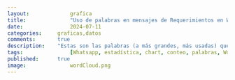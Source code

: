 ```yaml
---
layout: 			grafica
title:  			"Uso de palabras en mensajes de Requerimientos en WhatsApp"
date:   			2024-07-11
categories: 	graficas,datos
comments: 		true
description: 	"Estas son las palabras (a más grandes, más usadas) que representan los mensajes de requerimiento en más de 30 grupos de WhatsApp"
tags: 				[Whatsapp, estadística, chart, conteo, palabras, WordCloud, Requerimieno, casa, norte, alquiler, anillo]
published: 		true
image: 				wordCloud.png
---
```




  <canvas id="wordCloudChart"></canvas>

  <script>
    // Datos JSON
    var data = [
    				{
						  "count": 490,
						  "word": "casa"
						},
						{
						  "count": 421,
						  "word": "norte"
						},
						{
						  "count": 408,
						  "word": "alquiler"
						},
						{
						  "count": 402,
						  "word": "anillo"
						},
						{
						  "count": 393,
						  "word": "dormitorios"
						},
						{
						  "count": 257,
						  "word": "venta"
						},
						{
						  "count": 243,
						  "word": "condominio"
						},
						{
						  "count": 241,
						  "word": "departamento"
						},
						{
						  "count": 220,
						  "word": "equipetrol"
						},
						{
						  "count": 211,
						  "word": "ppto"
						},
						{
						  "count": 193,
						  "word": "compra"
						},
						{
						  "count": 169,
						  "word": "terreno"
						},
						{
						  "count": 139,
						  "word": "dentro"
						},
						{
						  "count": 126,
						  "word": "amoblado"
						},
						{
						  "count": 113,
						  "word": "anticretico"
						},
						{
						  "count": 95,
						  "word": "urubo"
						},
						{
						  "count": 89,
						  "word": "monoambiente"
						},
						{
						  "count": 85,
						  "word": "4to"
						},
						{
						  "count": 84,
						  "word": "dormitorio"
						},
						{
						  "count": 82,
						  "word": "contado"
						},
						{
						  "count": 81,
						  "word": "fuera"
						},
						{
						  "count": 81,
						  "word": "dpto"
						},
						{
						  "count": 81,
						  "word": "acorde"
						},
						{
						  "count": 80,
						  "word": "alemana"
						},
						{
						  "count": 79,
						  "word": "garaje"
						},
						{
						  "count": 78,
						  "word": "5to"
						},
						{
						  "count": 78,
						  "word": "urgente"
						},
						{
						  "count": 76,
						  "word": "beni"
						},
						{
						  "count": 76,
						  "word": "habitaciones"
						},
						{
						  "count": 74,
						  "word": "parqueo"
						},
						{
						  "count": 72,
						  "word": "superficie"
						},
						{
						  "count": 71,
						  "word": "pago"
						},
						{
						  "count": 67,
						  "word": "requiero"
						},
						{
						  "count": 66,
						  "word": "avenida"
						},
						{
						  "count": 66,
						  "word": "cerca"
						},
						{
						  "count": 65,
						  "word": "sur"
						},
						{
						  "count": 65,
						  "word": "inmediata"
						},
						{
						  "count": 63,
						  "word": "banzer"
						},
						{
						  "count": 62,
						  "word": "8vo"
						},
						{
						  "count": 61,
						  "word": "oeste"
						},
						{
						  "count": 59,
						  "word": "solo"
						},
						{
						  "count": 55,
						  "word": "este"
						},
						{
						  "count": 53,
						  "word": "7mo"
						},
						{
						  "count": 52,
						  "word": "tenga"
						},
						{
						  "count": 51,
						  "word": "preferencia"
						},
						{
						  "count": 51,
						  "word": "tipo"
						},
						{
						  "count": 50,
						  "word": "6to"
						},
						{
						  "count": 49,
						  "word": "máximo"
						},
						{
						  "count": 43,
						  "word": "depto"
						},
						{
						  "count": 42,
						  "word": "cualquier"
						},
						{
						  "count": 42,
						  "word": "radial"
						},
						{
						  "count": 41,
						  "word": "max"
						},
						{
						  "count": 40,
						  "word": "coronado"
						},
						{
						  "count": 39,
						  "word": "roca"
						},
						{
						  "count": 39,
						  "word": "toma"
						},
						{
						  "count": 37,
						  "word": "comercial"
						},
						{
						  "count": 36,
						  "word": "anticrÉtico"
						},
						{
						  "count": 36,
						  "word": "mínimo"
						},
						{
						  "count": 36,
						  "word": "dólares"
						},
						{
						  "count": 35,
						  "word": "usd"
						},
						{
						  "count": 34,
						  "word": "oficial"
						},
						{
						  "count": 33,
						  "word": "adelante"
						},
						{
						  "count": 32,
						  "word": "amoblar"
						},
						{
						  "count": 32,
						  "word": "doble"
						},
						{
						  "count": 32,
						  "word": "piscina"
						},
						{
						  "count": 31,
						  "word": "agente"
						},
						{
						  "count": 31,
						  "word": "dorm"
						},
						{
						  "count": 31,
						  "word": "presup"
						},
						{
						  "count": 30,
						  "word": "cambio"
						},
						{
						  "count": 30,
						  "word": "busch"
						},
						{
						  "count": 29,
						  "word": "estrenar"
						},
						{
						  "count": 29,
						  "word": "cocina"
						},
						{
						  "count": 29,
						  "word": "local"
						},
						{
						  "count": 28,
						  "word": "amoblada"
						},
						{
						  "count": 28,
						  "word": "nueva"
						},
						{
						  "count": 27,
						  "word": "muebles"
						},
						{
						  "count": 27,
						  "word": "contacto"
						},
						{
						  "count": 26,
						  "word": "canal"
						},
						{
						  "count": 26,
						  "word": "puede"
						},
						{
						  "count": 26,
						  "word": "3er"
						},
						{
						  "count": 26,
						  "word": "maximo"
						},
						{
						  "count": 26,
						  "word": "zonas"
						},
						{
						  "count": 26,
						  "word": "ser"
						},
						{
						  "count": 25,
						  "word": "moderna"
						},
						{
						  "count": 25,
						  "word": "mutualista"
						},
						{
						  "count": 25,
						  "word": "udabol"
						},
						{
						  "count": 25,
						  "word": "galpon"
						},
						{
						  "count": 25,
						  "word": "mil"
						},
						{
						  "count": 25,
						  "word": "amplio"
						},
						{
						  "count": 25,
						  "word": "suite"
						},
						{
						  "count": 24,
						  "word": "sociales"
						},
						{
						  "count": 24,
						  "word": "patio"
						},
						{
						  "count": 24,
						  "word": "info"
						},
						{
						  "count": 24,
						  "word": "precio"
						},
						{
						  "count": 24,
						  "word": "ideal"
						},
						{
						  "count": 23,
						  "word": "urbari"
						},
						{
						  "count": 23,
						  "word": "frente"
						},
						{
						  "count": 23,
						  "word": "abierto"
						},
						{
						  "count": 22,
						  "word": "dependencias"
						},
						{
						  "count": 22,
						  "word": "minimo"
						},
						{
						  "count": 22,
						  "word": "independiente"
						},
						{
						  "count": 22,
						  "word": "dumont"
						},
						{
						  "count": 22,
						  "word": "sirve"
						},
						{
						  "count": 22,
						  "word": "mejor"
						},
						{
						  "count": 21,
						  "word": "remanso"
						},
						{
						  "count": 21,
						  "word": "cotoca"
						},
						{
						  "count": 21,
						  "word": "palmas"
						},
						{
						  "count": 21,
						  "word": "vivienda"
						},
						{
						  "count": 21,
						  "word": "guardia"
						},
						{
						  "count": 21,
						  "word": "urubó"
						},
						{
						  "count": 20,
						  "word": "santos"
						},
						{
						  "count": 20,
						  "word": "inmobiliaria"
						},
						{
						  "count": 20,
						  "word": "ver"
						},
						{
						  "count": 20,
						  "word": "nuevo"
						},
						{
						  "count": 19,
						  "word": "antigua"
						},
						{
						  "count": 19,
						  "word": "rudolf"
						},
						{
						  "count": 19,
						  "word": "planta"
						},
						{
						  "count": 19,
						  "word": "knijnenburg"
						},
						{
						  "count": 19,
						  "word": "san"
						},
						{
						  "count": 19,
						  "word": "hoy"
						},
						{
						  "count": 19,
						  "word": "isuto"
						},
						{
						  "count": 19,
						  "word": "baño"
						},
						{
						  "count": 19,
						  "word": "buen"
						},
						{
						  "count": 19,
						  "word": "oficina"
						},
						{
						  "count": 19,
						  "word": "sirari"
						},
						{
						  "count": 18,
						  "word": "cerrado"
						},
						{
						  "count": 18,
						  "word": "mas"
						},
						{
						  "count": 18,
						  "word": "tiene"
						},
						{
						  "count": 18,
						  "word": "vía"
						},
						{
						  "count": 18,
						  "word": "vehículos"
						},
						{
						  "count": 17,
						  "word": "características"
						},
						{
						  "count": 17,
						  "word": "9no"
						},
						{
						  "count": 17,
						  "word": "enviar"
						},
						{
						  "count": 17,
						  "word": "detalle"
						},
						{
						  "count": 17,
						  "word": "2do"
						},
						{
						  "count": 17,
						  "word": "santa"
						},
						{
						  "count": 17,
						  "word": "baños"
						},
						{
						  "count": 17,
						  "word": "calle"
						},
						{
						  "count": 17,
						  "word": "dos"
						},
						{
						  "count": 16,
						  "word": "demás"
						},
						{
						  "count": 16,
						  "word": "empresa"
						},
						{
						  "count": 16,
						  "word": "estado"
						},
						{
						  "count": 16,
						  "word": "lujo"
						},
						{
						  "count": 16,
						  "word": "construcción"
						},
						{
						  "count": 15,
						  "word": "busco"
						},
						{
						  "count": 15,
						  "word": "indistinta"
						},
						{
						  "count": 15,
						  "word": "molina"
						},
						{
						  "count": 15,
						  "word": "propietario"
						},
						{
						  "count": 14,
						  "word": "ambientes"
						},
						{
						  "count": 14,
						  "word": "paragua"
						},
						{
						  "count": 14,
						  "word": "pirai"
						},
						{
						  "count": 14,
						  "word": "rojas"
						},
						{
						  "count": 14,
						  "word": "ref"
						},
						{
						  "count": 14,
						  "word": "lote"
						},
						{
						  "count": 14,
						  "word": "edificio"
						},
						{
						  "count": 14,
						  "word": "bush"
						},
						{
						  "count": 14,
						  "word": "oficinas"
						},
						{
						  "count": 14,
						  "word": "servicio"
						},
						{
						  "count": 13,
						  "word": "marco"
						},
						{
						  "count": 13,
						  "word": "bancario"
						},
						{
						  "count": 13,
						  "word": "menos"
						},
						{
						  "count": 13,
						  "word": "expensas"
						},
						{
						  "count": 13,
						  "word": "pedro"
						},
						{
						  "count": 13,
						  "word": "entrega"
						},
						{
						  "count": 13,
						  "word": "colina"
						},
						{
						  "count": 13,
						  "word": "utepsa"
						},
						{
						  "count": 12,
						  "word": "preventa"
						},
						{
						  "count": 12,
						  "word": "cruz"
						},
						{
						  "count": 12,
						  "word": "c21"
						},
						{
						  "count": 12,
						  "word": "remax"
						},
						{
						  "count": 12,
						  "word": "mercado"
						},
						{
						  "count": 12,
						  "word": "villa"
						},
						{
						  "count": 12,
						  "word": "principal"
						},
						{
						  "count": 12,
						  "word": "preferentemente"
						},
						{
						  "count": 12,
						  "word": "sala"
						},
						{
						  "count": 12,
						  "word": "Áreas"
						},
						{
						  "count": 12,
						  "word": "carretera"
						},
						{
						  "count": 12,
						  "word": "sólo"
						},
						{
						  "count": 12,
						  "word": "galpón"
						},
						{
						  "count": 12,
						  "word": "libre"
						},
						{
						  "count": 11,
						  "word": "jhonny"
						},
						{
						  "count": 11,
						  "word": "ubicación"
						},
						{
						  "count": 11,
						  "word": "sky"
						},
						{
						  "count": 11,
						  "word": "aprox"
						},
						{
						  "count": 11,
						  "word": "anticrético"
						},
						{
						  "count": 11,
						  "word": "alrededores"
						},
						{
						  "count": 11,
						  "word": "julio"
						},
						{
						  "count": 11,
						  "word": "negocio"
						},
						{
						  "count": 11,
						  "word": "barrio"
						},
						{
						  "count": 11,
						  "word": "esquina"
						},
						{
						  "count": 11,
						  "word": "sevillas"
						},
						{
						  "count": 11,
						  "word": "gravamen"
						},
						{
						  "count": 11,
						  "word": "inf"
						},
						{
						  "count": 11,
						  "word": "operaciÓn"
						},
						{
						  "count": 11,
						  "word": "crédito"
						},
						{
						  "count": 11,
						  "word": "cliente"
						},
						{
						  "count": 11,
						  "word": "hacer"
						},
						{
						  "count": 11,
						  "word": "baja"
						},
						{
						  "count": 11,
						  "word": "thoalina"
						},
						{
						  "count": 11,
						  "word": "jardín"
						},
						{
						  "count": 10,
						  "word": "favor"
						},
						{
						  "count": 10,
						  "word": "equipado"
						},
						{
						  "count": 10,
						  "word": "propiedad"
						},
						{
						  "count": 10,
						  "word": "asesora"
						},
						{
						  "count": 10,
						  "word": "parque"
						},
						{
						  "count": 10,
						  "word": "virgen"
						},
						{
						  "count": 10,
						  "word": "amplia"
						},
						{
						  "count": 10,
						  "word": "bellored"
						},
						{
						  "count": 10,
						  "word": "mañana"
						},
						{
						  "count": 10,
						  "word": "trato"
						},
						{
						  "count": 10,
						  "word": "plantas"
						},
						{
						  "count": 10,
						  "word": "salle"
						},
						{
						  "count": 10,
						  "word": "balcón"
						}];

    // Convertir los datos JSON a la estructura requerida
    var labels = data.map(item => item.word);
    var values = data.map(item => item.count);

    // Función de normalización lineal para escalar los valores
    function normalize(values, newMin, newMax) {
      var min = Math.min(...values);
      var max = Math.max(...values);
      return values.map(value => ((value - min) * (newMax - newMin)) / (max - min) + newMin);
    }

    // Escalar los valores para que estén entre 9 y 90
    var sizes = normalize(values, 10, 150);
    //var sizes = values;

    // Configuración del gráfico
    const config = {
      type: 'wordCloud',
      data: {
        labels: labels,
        datasets: [
          {
            label: 'Importancia',
            data: sizes,
            backgroundColor: '#007bff' // Color de las palabras
          },
        ],
      },
      options: {
        plugins: {
          legend: {
            display: false // Ocultar leyenda
          }
        },
        maintainAspectRatio: false, // No mantener la relación de aspecto
        responsive: true // Hacer que el gráfico sea responsive
      }
    };

    // Crear la instancia del gráfico de nube de palabras
    var ctx = document.getElementById('wordCloudChart').getContext('2d');
    new Chart(ctx, config);
  </script>

